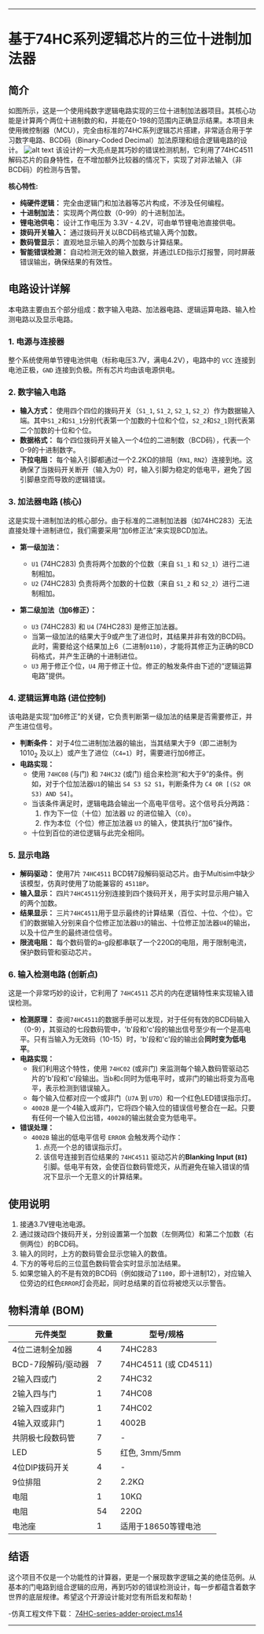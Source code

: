 
-----

# 基于74HC系列逻辑芯片的三位十进制加法器

## 简介

如图所示，这是一个使用纯数字逻辑电路实现的三位十进制加法器项目。其核心功能是计算两个两位十进制数的和，并能在0-198的范围内正确显示结果。本项目未使用微控制器（MCU），完全由标准的74HC系列逻辑芯片搭建，非常适合用于学习数字电路、BCD码（Binary-Coded Decimal）加法原理和组合逻辑电路的设计。
![alt text](ThreeDigitBcdAdder.png)
该设计的一大亮点是其巧妙的错误检测机制，它利用了74HC4511解码芯片的自身特性，在不增加额外比较器的情况下，实现了对非法输入（非BCD码）的检测与告警。

**核心特性:**

  * **纯硬件逻辑：** 完全由逻辑门和加法器等芯片构成，不涉及任何编程。
  * **十进制加法：** 实现两个两位数（0-99）的十进制加法。
  * **锂电池供电：** 设计工作电压为 3.3V - 4.2V，可由单节锂电池直接供电。
  * **拨码开关输入：** 通过拨码开关以BCD码格式输入两个加数。
  * **数码管显示：** 直观地显示输入的两个加数与计算结果。
  * **智能错误检测：** 自动检测无效的输入数据，并通过LED指示灯报警，同时屏蔽错误输出，确保结果的有效性。

## 电路设计详解

本电路主要由五个部分组成：数字输入电路、加法器电路、逻辑运算电路、输入检测电路以及显示电路。

### 1\. 电源与连接器

整个系统使用单节锂电池供电（标称电压3.7V，满电4.2V），电路中的 `VCC` 连接到电池正极，`GND` 连接到负极。所有芯片均由该电源供电。

### 2\. 数字输入电路

  * **输入方式：** 使用四个四位的拨码开关（`S1_1`, `S1_2`, `S2_1`, `S2_2`）作为数据输入端。其中`S1_2`和`S1_1`分别代表第一个加数的十位和个位，`S2_2`和`S2_1`则代表第二个加数的十位和个位。
  * **数据格式：** 每个四位拨码开关输入一个4位的二进制数（BCD码），代表一个0-9的十进制数字。
  * **下拉电阻：** 每个输入引脚都通过一个2.2KΩ的排阻（`RN1`, `RN2`）连接到地。这确保了当拨码开关断开（输入为0）时，输入引脚为稳定的低电平，避免了因引脚悬空而导致的逻辑错误。

### 3\. 加法器电路 (核心)

这是实现十进制加法的核心部分。由于标准的二进制加法器（如74HC283）无法直接处理十进制进位，我们需要采用“加6修正法”来实现BCD加法。

  * **第一级加法：**

      * `U1` (74HC283) 负责将两个加数的个位数（来自 `S1_1` 和 `S2_1`）进行二进制相加。
      * `U2` (74HC283) 负责将两个加数的十位数（来自 `S1_2` 和 `S2_2`）进行二进制相加。

  * **第二级加法（加6修正）：**

      * `U3` (74HC283) 和 `U4` (74HC283) 是修正加法器。
      * 当第一级加法的结果大于9或产生了进位时，其结果并非有效的BCD码。此时，需要给这个结果加上6（二进制`0110`），才能将其修正为正确的BCD码格式，并产生正确的十进制进位。
      * `U3` 用于修正个位，`U4` 用于修正十位。修正的触发条件由下述的“逻辑运算电路”提供。

### 4\. 逻辑运算电路 (进位控制)

该电路是实现“加6修正”的关键，它负责判断第一级加法的结果是否需要修正，并产生进位信号。

* **判断条件：** 对于4位二进制加法器的输出，当其结果大于9（即二进制为 $1010_2$ 及以上）或产生了进位（`C4=1`）时，需要进行加6修正。
 * **电路实现：**
      * 使用 `74HC08` (与门) 和 `74HC32` (或门) 组合来检测“和大于9”的条件。例如，对于个位加法器`U1`的输出 `S4 S3 S2 S1`，判断条件为 `C4 OR [(S2 OR S3) AND S4]`。
      * 当该条件满足时，逻辑电路会输出一个高电平信号。这个信号兵分两路：
        1.  作为下一位（十位）加法器 `U2` 的进位输入（`C0`）。
        2.  作为本位（个位）修正加法器 `U3` 的输入，使其执行“加6”操作。
      * 十位到百位的进位逻辑与此完全相同。

### 5\. 显示电路

  * **解码驱动：** 使用7片 `74HC4511` BCD转7段解码驱动芯片。由于Multisim中缺少该模型，仿真时使用了功能兼容的 `4511BP`。
  * **输入显示：** 四片`74HC4511`分别连接到四个拨码开关，用于实时显示用户输入的两个加数。
  * **结果显示：** 三片`74HC4511`用于显示最终的计算结果（百位、十位、个位）。它们的数据输入分别来自个位修正加法器`U3`的输出、十位修正加法器`U4`的输出，以及十位产生的最终进位信号。
  * **限流电阻：** 每个数码管的a-g段都串联了一个220Ω的电阻，用于限制电流，保护数码管和驱动芯片。

### 6\. 输入检测电路 (创新点)

这是一个非常巧妙的设计，它利用了 `74HC4511` 芯片的内在逻辑特性来实现输入错误检测。

  * **检测原理：** 查阅`74HC4511`的数据手册可以发现，对于任何有效的BCD码输入（0-9），其驱动的七段数码管中，'b'段和'c'段的输出信号至少有一个是高电平。只有当输入为无效码（10-15）时，'b'段和'c'段的输出会**同时变为低电平**。
  * **电路实现：**
      * 我们利用这个特性，使用 `74HC02` (或非门) 来监测每个输入数码管驱动芯片的'b'段和'c'段输出。当`b`和`c`同时为低电平时，或非门的输出将变为高电平，表示检测到错误输入。
      * 每个输入位都对应一个或非门（`U7A` 到 `U7D`）和一个红色LED错误指示灯。
      * `4002B` 是一个4输入或非门，它将四个输入位的错误信号整合在一起。只要有任何一个输入位出错，`4002B`的输出就会变为低电平。
  * **错误处理：**
      * `4002B` 输出的低电平信号 `ERROR` 会触发两个动作：
        1.  点亮一个总的错误指示灯。
        2.  该信号连接到百位结果的 `74HC4511` 驱动芯片的**Blanking Input (`BI`)** 引脚。低电平有效，会使百位数码管熄灭，从而避免在输入错误的情况下显示一个无意义的计算结果。

## 使用说明

1.  接通3.7V锂电池电源。
2.  通过拨动四个拨码开关，分别设置第一个加数（左侧两位）和第二个加数（右侧两位）的BCD码。
3.  输入的同时，上方的数码管会显示您输入的数值。
4.  下方的等号后的三位蓝色数码管会实时显示加法结果。
5.  如果您输入的不是有效的BCD码（例如拨动了`1100`，即十进制12），对应输入位旁边的红色`ERROR`灯会亮起，同时总结果的百位将被熄灭以示警告。

## 物料清单 (BOM)

| 元件类型         | 数量 | 型号/规格               |
|--------------|----|---------------------|
| 4位二进制全加器     | 4  | 74HC283             |
| BCD-7段解码/驱动器 | 7  | 74HC4511 (或 CD4511) |
| 2输入四或门       | 2  | 74HC32              |
| 2输入四与门       | 1  | 74HC08              |
| 2输入四或非门      | 1  | 74HC02              |
| 4输入双或非门      | 1  | 4002B               |
| 共阴极七段数码管     | 7  | -                   |
| LED          | 5  | 红色, 3mm/5mm         |
| 4位DIP拨码开关    | 4  | -                   |
| 9位排阻         | 2  | 2.2KΩ               |
| 电阻           | 1  | 10KΩ                |
| 电阻           | 54 | 220Ω                |
| 电池座          | 1  | 适用于18650等锂电池        |



## 结语

这个项目不仅是一个功能性的计算器，更是一个展现数字逻辑之美的绝佳范例。从基本的门电路到组合逻辑的应用，再到巧妙的错误检测设计，每一步都蕴含着数字世界的底层规律。希望这个开源设计能对您有所启发和帮助！

-仿真工程文件下载： [ 74HC-series-adder-project.ms14](https://github.com/StevenWin818/ThreeDigitBcdAdder/releases/tag/v1.0)


-----
